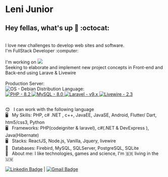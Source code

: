 # Leni Junior

## Hey fellas, what's up 👋 :octocat:
<br/>
I love new challenges to develop web sites and software.
<br/>
I'm FullStack Developer :computer:
<br/>
<br/>
I'm working on <a href="https://accuratesafetyco.com"><img src='https://img.shields.io/badge/Accurate_Safety_Compliance-blue'></a>
<br/>Seeking to elaborate and implement new project concepts in Front-end and Back-end using Larave & Livewire
<br/>
<br/>
Production Server:
<br/>
<img src="https://img.shields.io/static/v1?label=OS&message=Debian+Distribution&color=f&logo=linux&logoColor=white" alt="OS - Debian Distribution">
Language:
<br/>
<a href="#php">
 <img src="https://img.shields.io/static/v1?label=PHP&message=8.2&color=f&logo=php&logoColor=white" alt="PHP - 8.2">    
</a>
<a href="#mysql">
 <img src="https://img.shields.io/static/v1?label=MySQL&message=8.0&color=f&logo=mysql&logoColor=white" alt="MySQL - 8.0">   
</a>
<a href="#laravel">
 <img src="https://img.shields.io/static/v1?label=Laravel&message=v9.x&color=f&logo=laravel&logoColor=white" alt="Laravel - v9.x">   
</a>
<a href="#livewire">
 <img src="https://img.shields.io/static/v1?label=Livewire&message=2.3&color=f&logo=livewire&logoColor=white" alt="Livewire - 2.3">
</a>








<br/> :blush: &nbsp; I can work with the following language
<br/> :desktop_computer: &nbsp; My Skills: PHP, c# .NET , c++, JavaEE, JavaSE, Android, Flutter/ Dart, htm5/css3, Python
<br/> :desktop_computer: &nbsp; Frameworks: PHP(codeigniter & laravel), c#(.NET & DevExpress ), Java(Hibernate)
<br/> :desktop_computer: &nbsp; Stacks: ReactJS, Node.js, Vanilla, Jquery, livewire
<br/> :floppy_disk: &nbsp; Databases: Firebird, MySQL, SQLServer, PostgreSQL, SQLite
<br/> 💬  &nbsp; About me: I like technologies, games and science, I'm :brazil: living in the :us_outlying_islands:
 
 [![Linkedin Badge](https://img.shields.io/badge/-LeniJunior-blue?style=flat-square&logo=Linkedin&logoColor=white&link=https://www.linkedin.com/in/lenivalestevao/)](https://www.linkedin.com/in/lenivalestevao/) 
| 
[![Gmail Badge](https://img.shields.io/badge/-lenivalestevaojr@gmail.com-c14438?style=flat-square&logo=Gmail&logoColor=white&link=mailto:lenivalestevaojr@gmail.com)](mailto:lenivalestevaojr@gmail.com)
